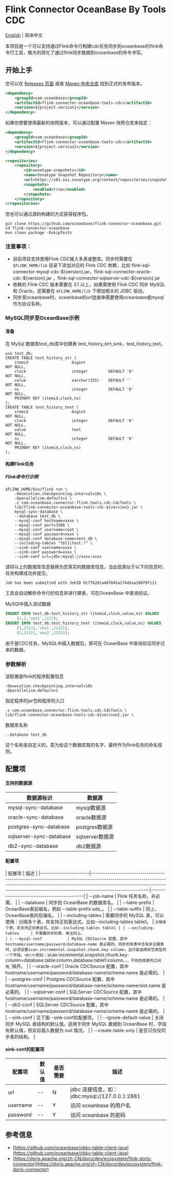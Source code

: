# Flink Connector OceanBase By Tools CDC

[English](flink-connector-oceanbase-tools-cdc.md) | 简体中文

本项目是一个可以支持通过Flink命令行构建cdc任务同步到oceanbase的flink命令行工具，极大的简化了通过flink同步数据到oceanbase的命令书写。

## 开始上手

您可以在 [Releases 页面](https://github.com/oceanbase/flink-connector-oceanbase/releases) 或者 [Maven 中央仓库](https://central.sonatype.com/artifact/com.oceanbase/flink-connector-oceanbas-directload) 找到正式的发布版本。

```xml
<dependency>
    <groupId>com.oceanbase</groupId>
    <artifactId>flink-connector-oceanbase-tools-cdc</artifactId>
    <version>${project.version}</version>
</dependency>
```

如果你想要使用最新的快照版本，可以通过配置 Maven 快照仓库来指定：

```xml
<dependency>
    <groupId>com.oceanbase</groupId>
    <artifactId>flink-connector-oceanbase-tools-cdc</artifactId>
    <version>${project.version}</version>
</dependency>

<repositories>
    <repository>
        <id>sonatype-snapshots</id>
        <name>Sonatype Snapshot Repository</name>
        <url>https://s01.oss.sonatype.org/content/repositories/snapshots/</url>
        <snapshots>
            <enabled>true</enabled>
        </snapshots>
    </repository>
</repositories>
```

您也可以通过源码构建的方式获得程序包。

```shell
git clone https://github.com/oceanbase/flink-connector-oceanbase.git
cd flink-connector-oceanbase
mvn clean package -DskipTests
```

### 注意事项：

* 目前项目支持使用Flink CDC接入多表或整库。同步时需要在 `$FLINK_HOME/lib` 目录下添加对应的 Flink CDC 依赖，比如 flink-sql-connector-mysql-cdc-\${version}.jar，flink-sql-connector-oracle-cdc-\${version}.jar ，flink-sql-connector-sqlserver-cdc-\${version}.jar
* 依赖的 Flink CDC 版本需要在 3.1 以上，如果需使用 Flink CDC 同步 MySQL 和 Oracle，还需要在 `$FLINK_HOME/lib` 下增加相关的 JDBC 驱动。
* 同步至oceanbase时，oceanbase的url连接串需要使用oceanbase或mysql作为协议名称。

### MySQL同步至OceanBase示例

#### 准备

在 MySql 数据库test_db库中创建表 test_history_strt_sink，test_history_text。

```mysql
use test_db;
CREATE TABLE test_history_str (
	itemid                   bigint                                    NOT NULL,
	clock                    integer         DEFAULT '0'               NOT NULL,
	value                    varchar(255)    DEFAULT ''                NOT NULL,
	ns                       integer         DEFAULT '0'               NOT NULL,
	PRIMARY KEY (itemid,clock,ns)
);
CREATE TABLE test_history_text (
	itemid                   bigint                                    NOT NULL,
	clock                    integer         DEFAULT '0'               NOT NULL,
	value                    text                                      NOT NULL,
	ns                       integer         DEFAULT '0'               NOT NULL,
	PRIMARY KEY (itemid,clock,ns)
);
```

#### 构建Flink任务

##### Flink命令行示例

```shell
$FLINK_HOME/bin/flink run \
    -Dexecution.checkpointing.interval=10s \
    -Dparallelism.default=1 \
    -c com.oceanbase.connector.flink.tools.cdc.CdcTools \
    lib/flink-connector-oceanbase-tools-cdc-${version}.jar \
    mysql-sync-database \
    --database test_db \
    --mysql-conf hostname=xxxx \
    --mysql-conf port=3306 \
    --mysql-conf username=root \
    --mysql-conf password=xxxx \
    --mysql-conf database-name=test_db \
    --including-tables "tbl1|test.*" \
    --sink-conf username=xxxx \
    --sink-conf password=xxxx \
    --sink-conf url=jdbc:mysql://xxxx:xxxx
```

请将以上的数据库信息替换为您真实的数据库信息，当出现类似于以下的信息时，任务构建成功并提交。

```shell
Job has been submitted with JobID 0177b201a407045a17445aa288f0f111
```

工具会自动解析命令行的信息并进行建表，可在OceanBase 中查询验证。

MySQl中插入测试数据

```sql
INSERT INTO test_db.test_history_str (itemid,clock,value,ns) VALUES
	 (1,2,'ces1',1123);
INSERT INTO test_db.test_history_text (itemid,clock,value,ns) VALUES
	 (1,21131,'ces1',21321),
	 (2,21321,'ces2',12321);
```

由于是CDC任务，MySQL中插入数据后，即可在 OceanBase 中查询验证同步过来的数据。

### 参数解析

该配置是flink的程序配置信息

```shell
-Dexecution.checkpointing.interval=10s
-Dparallelism.default=1
```

指定程序的jar包和程序的入口

```shell
-c com.oceanbase.connector.flink.tools.cdc.CdcTools \
lib/flink-connector-oceanbase-tools-cdc-${version}.jar \
```

数据库名称

```shell
--database test_db
```

这个名称是自定义的，意为给这个数据库取的名字，最终作为flink任务的命名规则。

## 配置项

#### 支持的数据源

|          数据源标识          |     数据源      |
|-------------------------|--------------|
| mysql-sync-database     | mysql数据源     |
| oracle-sync-database    | oracle数据源    |
| postgres-sync-database  | postgres数据源  |
| sqlserver-sync-database | sqlserver数据源 |
| db2-sync-database       | db2数据源       |

#### 配置项

|          配置项           |                                                                                                                                  描述                                                                                                                                  |
|------------------------|----------------------------------------------------------------------------------------------------------------------------------------------------------------------------------------------------------------------------------------------------------------------|---------------------------------------------|
| --job-name             | Flink 任务名称，非必需。                                                                                                                                                                                                                                                      |
| --database             | 同步到 OceanBase 的数据库名。                                                                                                                                                                                                                                                 |
| --table-prefix         | OceanBase表前缀名，例如 --table-prefix ods_。                                                                                                                                                                                                                                |
| --table-suffix         | 同上，OceanBase表的后缀名。                                                                                                                                                                                                                                                   |
| --including-tables     | 需要同步的 MySQL 表，可以使用｜分隔多个表，并支持正则表达式。比如--including-tables table1。                                                                                                                                                                                                       | `分隔多个表，并支持正则表达式。比如--including-tables table1 |
| --excluding-tables     | 不需要同步的表，用法同上。                                                                                                                                                                                                                                                        |
| --mysql-conf           | MySQL CDCSource 配置，其中 hostname/username/password/database-name 是必需的。同步的库表中含有非主键表时，必须设置scan.incremental.snapshot.chunk.key-column，且只能选择非空类型的一个字段。<br/>例如：`scan.incremental.snapshot.chunk.key-column=database.table:column,database.table1:column...`，不同的库表列之间用`,`隔开。 |
| --oracle-conf          | Oracle CDCSource 配置，其中 hostname/username/password/database-name/schema-name 是必需的。                                                                                                                                                                                    |
| --postgres-conf        | Postgres CDCSource 配置，其中 hostname/username/password/database-name/schema-name/slot.name 是必需的。                                                                                                                                                                        |
| --sqlserver-conf       | SQLServer CDCSource 配置，其中 hostname/username/password/database-name/schema-name 是必需的。                                                                                                                                                                                 |
| --db2-conf             | SQLServer CDCSource 配置，其中 hostname/username/password/database-name/schema-name 是必需的。                                                                                                                                                                                 |
| --sink-conf            | 见下面--sink-conf的配置项。                                                                                                                                                                                                                                                  |
| --ignore-default-value | 关闭同步 MySQL 表结构的默认值。适用于同步 MySQL 数据到 OceanBase 时，字段有默认值，但实际插入数据为 null 情况。                                                                                                                                                                                              |
| --create-table-only    | 是否只仅仅同步表的结构。                                                                                                                                                                                                                                                         |

#### sink-conf的配置项

|   配置项    | 默认值 | 是否需要 |                   描述                    |
|----------|-----|------|-----------------------------------------|
| url      | --  | N    | jdbc 连接信息，如：jdbc:mysql://127.0.0.1:2881 |
| username | --  | Y    | 访问 oceanbase 的用户名                       |
| password | --  | Y    | 访问 oceanbase 的密码                        |

## 参考信息

- [https://github.com/oceanbase/obkv-table-client-java](https://github.com/oceanbase/obkv-table-client-java)
- [https://doris.apache.org/zh-CN/docs/dev/ecosystem/flink-doris-connector](https://doris.apache.org/zh-CN/docs/dev/ecosystem/flink-doris-connector)


